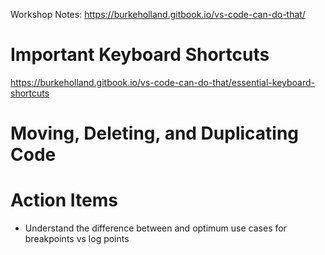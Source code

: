 Workshop Notes: https://burkeholland.gitbook.io/vs-code-can-do-that/

# Important Keyboard Shortcuts

https://burkeholland.gitbook.io/vs-code-can-do-that/essential-keyboard-shortcuts

# Moving, Deleting, and Duplicating Code

# Action Items

- Understand the difference between and optimum use cases for breakpoints vs log points





